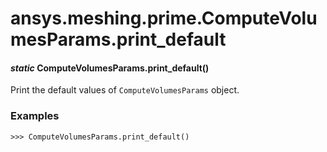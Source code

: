 <a id="ansys-meshing-prime-computevolumesparams-print-default"></a>

# ansys.meshing.prime.ComputeVolumesParams.print_default

<a id="ansys.meshing.prime.ComputeVolumesParams.print_default"></a>

#### *static* ComputeVolumesParams.print_default()

Print the default values of `ComputeVolumesParams` object.

### Examples

```pycon
>>> ComputeVolumesParams.print_default()
```

<!-- !! processed by numpydoc !! -->
